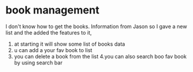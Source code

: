 #  book management 

I don't know how to get the books. Information from Jason so I gave a new list
and the added the features to it,

1. at starting it will show some list of books data
2. u can add a your fav book to list
3. you can delete a book from the list 4.you can also search boo fav book by
   using search bar
